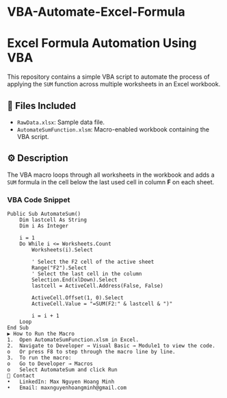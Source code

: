 # VBA-Automate-Excel-Formula
# Excel Formula Automation Using VBA

This repository contains a simple VBA script to automate the process of applying the `SUM` function across multiple worksheets in an Excel workbook.

## 📁 Files Included

- `RawData.xlsx`: Sample data file.
- `AutomateSumFunction.xlsm`: Macro-enabled workbook containing the VBA script.

## ⚙️ Description

The VBA macro loops through all worksheets in the workbook and adds a `SUM` formula in the cell below the last used cell in column **F** on each sheet.

### VBA Code Snippet

```vba
Public Sub AutomateSum()
    Dim lastcell As String
    Dim i As Integer
    
    i = 1
    Do While i <= Worksheets.Count
        Worksheets(i).Select
        
        ' Select the F2 cell of the active sheet
        Range("F2").Select
        ' Select the last cell in the column
        Selection.End(xlDown).Select
        lastcell = ActiveCell.Address(False, False)
        
        ActiveCell.Offset(1, 0).Select
        ActiveCell.Value = "=SUM(F2:" & lastcell & ")"
        
        i = i + 1
    Loop
End Sub
▶️ How to Run the Macro
1.	Open AutomateSumFunction.xlsm in Excel.
2.	Navigate to Developer → Visual Basic → Module1 to view the code.
o	Or press F8 to step through the macro line by line.
3.	To run the macro:
o	Go to Developer → Macros
o	Select AutomateSum and click Run
📧 Contact
•	LinkedIn: Max Nguyen Hoang Minh
•	Email: maxnguyenhoangminh@gmail.com


